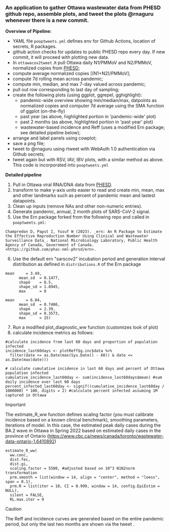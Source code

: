 ### An application to gather Ottawa wastewater data from PHESD github repo, assemble plots, and tweet the plots @rnaguru whenever there is a new commit.

**Overview of Pipeline:** 


* YAML file `pooptweets.yml` defines env for Github Actions, location of secrets, R packages.
* github action checks for updates to public PHESD repo every day. If new commit, it will proceed with plotting new data. 
* In `ottawacov2tweet.R` pull Ottawa daily N1/PMMoV and N2/PMMoV, normalized copies from [PHESD](https://raw.githubusercontent.com/Big-Life-Lab/PHESD/main/Wastewater/Ottawa/Data/wastewater_virus.csv);
* compute average normalized copies [(N1+N2)/PMMoV];
* compute 7d rolling mean across pandemic;
* compute min, median, and max 7-day valued across pandemic;
* pull out row corresponding to last day of sampling;
* create the following plots (using ggplot, ggrepel, gghighlight):
  * pandemic-wide overview showing min/median/max, datpoints as normalized copies and computer 7d average using the SMA function of ggplot (on-the-fly)
  * past year (as above, highlighted portion in 'pandemic-wide' plot)
  * past 2 months (as above, highlighted portion in 'past year' plot)
  * wastewater-based incidence and Reff (uses a modified Ern package; see detailed pipeline below);
* arrange and label panels using cowplot;
* save a png file;
* tweet to @rnaguru using rtweet with WebAuth 1.0 authentication via Github secrets;
* tweet again but with RSV, IAV, IBV plots, with a similar method as above. This code is incorporated into `pooptweets.yml`


**Detailed pipeline**
1. Pull in Ottawa viral RNA/DNA data from [PHESD](https://raw.githubusercontent.com/Big-Life-Lab/PHESD/main/Wastewater/Ottawa/Data/wastewater_virus.csv).
2. transform to make y-axis units easier to read and create min, mean, max and other landmarks such as percent of pandemic mean and lastest datapoints.
3. Clean up inputs (remove NAs and other non-numeric entries).
4. Generate pandemic, annual, 2 month plots of SARS-CoV-2 signal.
5. Use the Ern package forked from the following repo and called in `pooptweets.yml`:
```
Champredon D, Papst I, Yusuf W (2023). _ern: An R Package to Estimate
the Effective Reproduction Number Using Clinical and Wastewater
Surveillance Data_. National Microbiology Laboratory, Public Health
Agency of Canada, Government of Canada.
<https://github.com/phac-nml-phrsd/ern>.
```
6. Use the default ern "sarscov2" incubation period and generation interval distribution as defined in `distributions.R` of the Ern package
```
mean     = 3.49,
      mean_sd  = 0.1477,
      shape    = 8.5,
      shape_sd = 1.8945,
      max      = 8
```
```
mean     = 6.84,
      mean_sd  = 0.7486,
      shape    = 2.39,
      shape_sd = 0.3573,
      max      = 15)
```

7. Run a modified plot_diagnostic_ww function (customizes look of plot)
8. calculate incidence metrics as follows:
```
#calculate incidence from last 60 days and proportion of population infected
incidence_last60days <- plotReff$g.inc$data %>%
  filter(date >= as.Date(max(Sys.Date() - 60)) & date <= as.Date(max(date)))

# calculate cumulative incidence in last 60 days and percent of Ottawa population infected
cumulative_incidence_last60day <- sum(incidence_last60days$mean) #sum daily incidence over last 60 days
percent_infected_last60day <- signif((cumulative_incidence_last60day / 1000000) * 100, digits = 2) #calculate percent infected assuming 1M captured in Ottawa
```
> [!IMPORTANT]
> The estimate_R_ww function defines scaling factor (you must calibrate incidence based on a known clinical benchmark), smoothing parameters, iterations of model. In this case, the estimated peak daily cases during the BA.2 wave in Ottawa in Spring 2022 based on estimated daily cases in the province of Ontario (https://www.cbc.ca/news/canada/toronto/wastewater-data-ontario-1.6410892)
```
estimate_R_ww(
  ww.conc,
  dist.fec,
  dist.gi,
  scaling.factor = 5500, #adjusted based on 10^3 N1N2norm transformation
  prm.smooth = list(window = 14, align = "center", method = "loess", span = 0.1),
  prm.R = list(iter = 10, CI = 0.999, window = 14, config.EpiEstim = NULL),
  silent = FALSE,
  RL.max.iter = 9
```

> [!CAUTION]
> The Reff and incidence curves are generated based on the entire pandemic period, but only the last two months are shown via the tweet .
